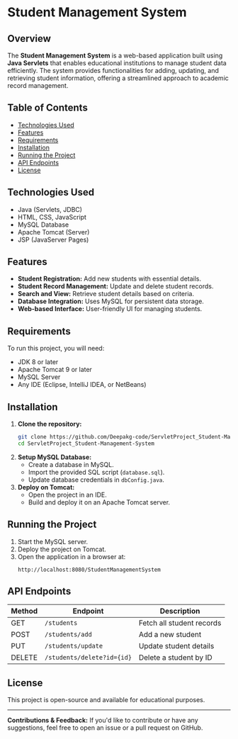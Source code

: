 # Student Management System

## Overview
The **Student Management System** is a web-based application built using **Java Servlets** that enables educational institutions to manage student data efficiently. The system provides functionalities for adding, updating, and retrieving student information, offering a streamlined approach to academic record management.

## Table of Contents
- [Technologies Used](#technologies-used)
- [Features](#features)
- [Requirements](#requirements)
- [Installation](#installation)
- [Running the Project](#running-the-project)
- [API Endpoints](#api-endpoints)
- [License](#license)

## Technologies Used
- Java (Servlets, JDBC)
- HTML, CSS, JavaScript
- MySQL Database
- Apache Tomcat (Server)
- JSP (JavaServer Pages)

## Features
- **Student Registration:** Add new students with essential details.
- **Student Record Management:** Update and delete student records.
- **Search and View:** Retrieve student details based on criteria.
- **Database Integration:** Uses MySQL for persistent data storage.
- **Web-based Interface:** User-friendly UI for managing students.

## Requirements
To run this project, you will need:
- JDK 8 or later
- Apache Tomcat 9 or later
- MySQL Server
- Any IDE (Eclipse, IntelliJ IDEA, or NetBeans)

## Installation
1. **Clone the repository:**
   ```bash
   git clone https://github.com/Deepakg-code/ServletProject_Student-Management-System.git
   cd ServletProject_Student-Management-System
   ```
2. **Setup MySQL Database:**
   - Create a database in MySQL.
   - Import the provided SQL script (`database.sql`).
   - Update database credentials in `dbConfig.java`.
3. **Deploy on Tomcat:**
   - Open the project in an IDE.
   - Build and deploy it on an Apache Tomcat server.

## Running the Project
1. Start the MySQL server.
2. Deploy the project on Tomcat.
3. Open the application in a browser at:
   ```
   http://localhost:8080/StudentManagementSystem
   ```

## API Endpoints
| Method | Endpoint              | Description                     |
|--------|-----------------------|---------------------------------|
| GET    | `/students`           | Fetch all student records       |
| POST   | `/students/add`       | Add a new student               |
| PUT    | `/students/update`    | Update student details          |
| DELETE | `/students/delete?id={id}` | Delete a student by ID        |

## License
This project is open-source and available for educational purposes.

---
**Contributions & Feedback:** If you'd like to contribute or have any suggestions, feel free to open an issue or a pull request on GitHub.
